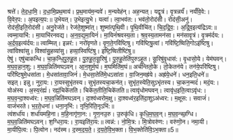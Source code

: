 

  
श्रत्ते॑। ते॒द॒धा॒मि॒। द॒धा॒मि॒प्रथ॒माय॑। प्र॒थ॒माय॑म॒न्यवे॑। म॒न्यवेह॑न्। अह॒न्यत्। यद्वृ॒त्रं। वृ॒त्रन्नर्यं॑। नर्यं॑वि॒वे:। वि॒वेर॒प:। अ॒पइत्य॒प:॥ उ॒भेयत्। उ॒भेइत्यु॒भे। यत्वा॑। त्वा॒भव॑त:। भव॑तो॒रोद॑सी। रोद॑सी॒अनु॑। रोद॑सी॒इति॒रोद॑सी। अनु॒रेज॑ते। रेज॑ते॒शुष्मा॑त्। शुष्मा॑त्पृथि॒वी। पृ॒थि॒वीचि॑त्। चि॒द॒द्रि॒व॒:। अ॒द्रि॒व॒इत्य॑द्रिऽव:॥  
त्वम्मा॒याभि॑:। मा॒याभि॑रनवद्य। अ॒न॒व॒द्य॒मा॒यिनं॑। मा॒यिनं॑श्रवस्य॒ता। श्र॒व॒स्य॒तामन॑सा। मन॑सावृ॒त्रं। वृ॒त्रम॑र्दय:। अ॒र्द॒य॒इत्य॑र्दय:॥ त्वाम्मित्। इन्नर॑:। नरो॑वृणते। वृ॒ण॒ते॒गवि॑ष्टिषु। गवि॑ष्टिषु॒त्वां। गवि॑ष्टि॒ष्विति॒गोऽइ॑ष्टिषु। त्वांविश्वा॑सु। विश्वा॑सु॒हव्या॑सु। हव्या॒स्विष्टि॑षु। इष्टि॒ष्वितीष्टि॑षु॥  
ऐषु॑। एषु॑चाकन्धि। चा॒क॒न्धि॒पु॒रु॒हू॒त। पु॒रु॒हू॒त॒सू॒रिषु॑। पु॒रु॒हू॒तेति॑पुरुऽहूत। सू॒रिषु॑वृ॒धास॑:। वृ॒धासो॒ये। येम॑घवन्। म॒घ॒व॒न्ना॒न॒शु:। म॒घ॒व॒न्निति॑मघऽवन्। आ॒न॒शुर्म॒घं। म॒घमिति॑म॒घं॥ अर्च॑न्तितो॒के। तो॒केतन॑ये। तन॑ये॒परि॑ष्टिषु। परि॑ष्टिषुमे॒धसा॑ता। मे॒धसा॑तावा॒जिनं॑। मे॒धसा॒तेति॑मे॒धऽसा॑ता। वा॒जिन॒मह्र॑ये। अह्र॑ये॒धने॑। धन॒इति॒धने॑॥  
सइत्। इन्नु। नुरा॒य:। रा॒यस्सुभृ॑तस्य। सुभृ॑तस्यचा॒कन॑त्। सुभृ॑त॒स्येति॒सुऽभृ॑तस्य। चा॒कन॒न्मदं॑। मदं॒य:। योअ॑स्य। अ॒स्य॒रंह्यं॑। रह्यं॒चिके॑तति। चिके॑त॒तीति॒चिके॑तति॥ त्वावृ॑धोमघवन्। त्वावृ॑ध॒इति॒त्वाऽवृ॑ध:। म॒घ॒व॒न्दा॒श्वध्व॑र:। म॒घ॒व॒न्निति॑मघऽवन्। दा॒श्व॑ध्वरोम॒क्षु। दा॒श्वध्व॑र॒इति॑दा॒शुऽअ॑ध्वर:। म॒क्षूस:। सवाजं॑। वाजं॑भरते। भ॒र॒ते॒धना॑। धना॒नृभि॑:। ऩृभि॒रिति॒नृऽभि॑:॥  
त्वंशर्धा॑य। शर्धा॑यमहि॒ना। म॒हि॒नागृ॑णा॒न:। गृ॒ण॒नउ॒रु। उ॒रुकृ॑धि। कृ॒धि॒म॒घ॒व॒न्। म॒घ॒व॒न्च्छ॒ग्धि। म॒घ॒व॒न्निति॑मघऽवन्। श॒ग्धिरा॒य:। रा॒यइति॑रा॒य:॥ त्वन्न॑:। नो॒मि॒त्र:। मि॒त्रोवरु॑ण:। वरु॑णॊ॒न। नमा॒यी। मा॒यीपि॒त्व:। पि॒त्वोन। नद॑स्म। द॒स्म॒द॒य॒ते॒। द॒य॒ते॒वि॒भ॒क्ता। वि॒भ॒क्तेति॑वि॒ऽभ॒क्ता॥5॥  
